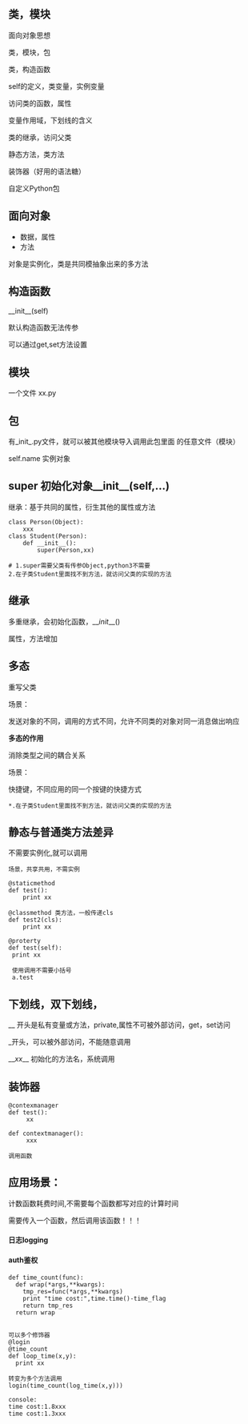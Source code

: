 ## 类，模块

面向对象思想

类，模块，包

类，构造函数

self的定义，类变量，实例变量

访问类的函数，属性

变量作用域，下划线的含义

类的继承，访问父类

静态方法，类方法

装饰器（好用的语法糖）

自定义Python包

## 面向对象

* 数据，属性
* 方法

对象是实例化，类是共同模抽象出来的多方法

## 构造函数

\_\_init\_\_\(self\)

默认构造函数无法传参

可以通过get,set方法设置

## 模块

一个文件 xx.py

## 包

有_init_.py文件，就可以被其他模块导入调用此包里面 的任意文件（模块）

self.name 实例对象

## super 初始化对象\_\_init\_\_\(self,...\)

继承：基于共同的属性，衍生其他的属性或方法

```
class Person(Object):
    xxx
class Student(Person):
    def __init__():
        super(Person,xx) 

# 1.super需要父类有传参Object,python3不需要        
2.在子类Student里面找不到方法，就访问父类的实现的方法

```

## 继承

多重继承，会初始化函数，\_\__init_\_\_\(\)

属性，方法增加

## 多态

重写父类

场景：

发送对象的不同，调用的方式不同，允许不同类的对象对同一消息做出响应

**多态的作用**

消除类型之间的耦合关系

场景：

快捷键，不同应用的同一个按键的快捷方式

```
*.在子类Student里面找不到方法，就访问父类的实现的方法
```



## 静态与普通类方法差异

不需要实例化,就可以调用

```
场景，共享共用，不需实例
```

```
@staticmethod
def test():
    print xx
    
@classmethod 类方法，一般传递cls
def test2(cls):
    print xx
```

```
@proterty
def test(self):
 print xx 
 
 使用调用不需要小括号
 a.test
```

## 下划线，双下划线，

\_\_ 开头是私有变量或方法，private,属性不可被外部访问，get，set访问

\_开头，可以被外部访问，不能随意调用

\_\__xx_\_\_ 初始化的方法名，系统调用

## 装饰器

```
@contexmanager
def test():
     xx
     
def contextmanager():
     xxx
     
调用函数
```

##  应用场景：

计数函数耗费时间,不需要每个函数都写对应的计算时间

需要传入一个函数，然后调用该函数！！！

#### 日志logging 

#### auth鉴权



```
def time_count(func):
  def wrap(*args,**kwargs):
    tmp_res=func(*args,**kwargs)
    print "time cost:",time.time()-time_flag
    return tmp_res
  return wrap


可以多个修饰器
@login
@time_count
def loop_time(x,y):
  print xx
  
转变为多个方法调用
login(time_count(log_time(x,y)))

console:
time cost:1.8xxx
time cost:1.3xxx
```



